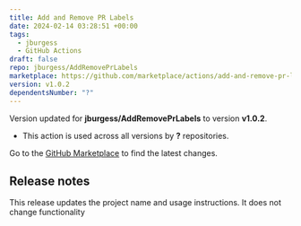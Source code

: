 ```yaml
---
title: Add and Remove PR Labels
date: 2024-02-14 03:28:51 +00:00
tags:
  - jburgess
  - GitHub Actions
draft: false
repo: jburgess/AddRemovePrLabels
marketplace: https://github.com/marketplace/actions/add-and-remove-pr-labels
version: v1.0.2
dependentsNumber: "?"
---
```



Version updated for **jburgess/AddRemovePrLabels** to version **v1.0.2**.
- This action is used across all versions by **?** repositories.

Go to the [GitHub Marketplace](https://github.com/marketplace/actions/add-and-remove-pr-labels) to find the latest changes.

## Release notes

This release updates the project name and usage instructions. It does not change functionality
